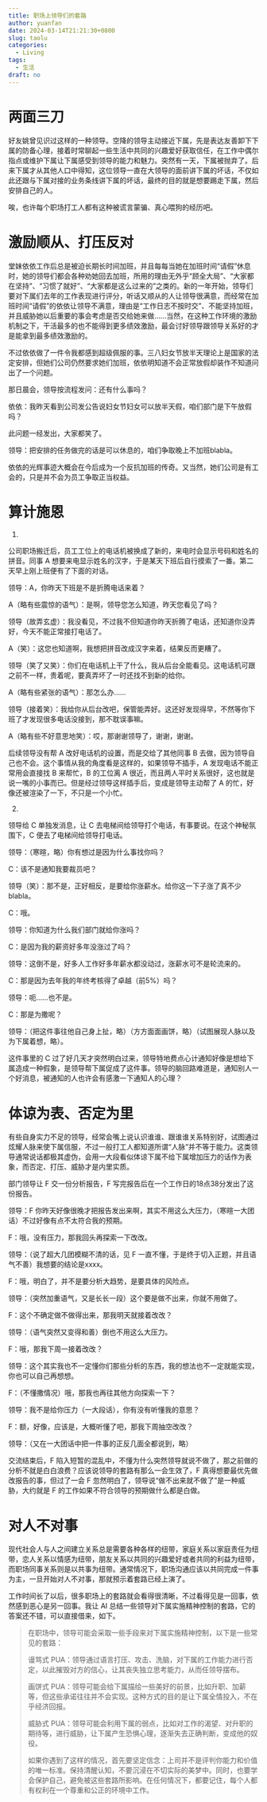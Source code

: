 ```yaml
---
title: 职场上领导们的套路
author: yuanfan
date: 2024-03-14T21:21:30+0800
slug: taolu
categories:
  - Living
tags:
  - 生活
draft: no
---
```


<!--more-->

# 两面三刀

好友姚曾见识过这样的一种领导。空降的领导主动接近下属，先是表达友善卸下下属的防备心理，接着时常聊起一些生活中共同的兴趣爱好获取信任，在工作中偶尔指点或维护下属让下属感受到领导的能力和魅力。突然有一天，下属被抛弃了。后来下属才从其他人口中得知，这位领导一直在大领导的面前讲下属的坏话，不仅如此还跟与下属对接的业务条线讲下属的坏话，最终的目的就是想要踢走下属，然后安排自己的人。

唉，也许每个职场打工人都有这种被谎言蒙骗、真心喂狗的经历吧。

# 激励顺从、打压反对

堂妹依依工作后总是被迫长期长时间加班，并且每每当她在加班时间“请假”休息时，她的领导们都会各种劝她回去加班，所用的理由无外乎“顾全大局”、“大家都在坚持”、“习惯了就好”、“大家都是这么过来的”之类的。新的一年开始，领导们要对下属们去年的工作表现进行评分，听话又顺从的人让领导很满意，而经常在加班时间“请假”的依依让领导不满意，理由是“工作日志不按时交”、不能坚持加班，并且威胁她以后重要的事会考虑是否交给她来做……当然，在这种工作环境的激励机制之下，干活最多的也不能得到更多绩效激励，最会讨好领导跟领导关系好的才是能拿到最多绩效激励的。

不过依依做了一件令我都感到超级佩服的事。三八妇女节放半天理论上是国家的法定安排，但她们公司仍然要求她们加班，依依明知道不会正常放假却装作不知道问出了一个问题。

那日晨会，领导按流程发问：还有什么事吗？

依依：我昨天看到公司发公告说妇女节妇女可以放半天假，咱们部门是下午放假吗？

此问题一经发出，大家都笑了。

领导：把安排的任务做完的话是可以休息的，咱们争取晚上不加班blabla。

依依的光辉事迹大概会在今后成为一个反抗加班的传奇。又当然，她们公司是有工会的，只是并不会为员工争取正当权益。

# 算计施恩

1.

公司职场搬迁后，员工工位上的电话机被换成了新的，来电时会显示号码和姓名的拼音。同事 A 想要来电显示姓名的汉字，于是某天下班后自行摸索了一番。第二天早上刚上班便有了下面的对话。

领导：A，你昨天下班是不是折腾电话来着？

A（略有些震惊的语气）：是啊，领导您怎么知道，昨天您看见了吗？

领导（故弄玄虚）：我没看见，不过我不但知道你昨天折腾了电话，还知道你没弄好，今天不能正常接打电话了。

A（笑）：这您也知道啊，我想把拼音改成汉字来着，结果反而更糟了。

领导（笑了又笑）：你们在电话机上干了什么，我从后台全能看见。这电话机可跟之前不一样，贵着呢，要真弄坏了一时还找不到新的给你。

A（略有些紧张的语气）：那怎么办……

领导（接着笑）：我给你从后台改吧，保管能弄好。这还好发现得早，不然等你下班了才发现很多电话没接到，那不耽误事嘛。

A（略有些不好意思地笑）：哎，那谢谢领导了，谢谢，谢谢。

后续领导没有帮 A 改好电话机的设置，而是交给了其他同事 B 去做，因为领导自己也不会。这个事情从我的角度看是这样的，如果领导不插手，A 发现电话不能正常用会直接找 B 来帮忙，B 的工位离 A 很近，而且两人平时关系很好，这也就是说一嘴的小事而已。但是经过领导这样插手后，变成是领导主动帮了 A 的忙，好像还被渲染了一下，不只是一个小忙。

2.

领导给 C 单独发消息，让 C 去电梯间给领导打个电话，有事要说。在这个神秘氛围下，C 便去了电梯间给领导打电话。

领导：（寒暄，略）你有想过是因为什么事找你吗？

C：该不是通知我要裁员吧？

领导（笑）：那不是，正好相反，是要给你涨薪水。给你这一下子涨了真不少 blabla。

C：哦。

领导：你知道为什么我们部门就给你涨吗？

C：是因为我的薪资好多年没涨过了吗？

领导：这倒不是，好多人工作好多年薪水都没动过，涨薪水可不是轮流来的。

C：那是因为去年我的年终考核得了卓越（前5%）吗？

领导：呃……也不是。

C：那是为撒呢？

领导：（把这件事往他自己身上扯，略）（方方面面画饼，略）（试图展现人脉以及为下属着想，略）。

这件事里的 C 过了好几天才突然明白过来，领导特地费点心计通知好像是想给下属造成一种假象，是领导帮下属促成了这件事。领导的脑回路难道是，通知别人一个好消息，被通知的人也许会有感激一下通知人的心理？

# 体谅为表、否定为里

有些自身实力不足的领导，经常会嘴上说认识谁谁、跟谁谁关系特别好，试图通过炫耀人脉来使下属信服，不过一般打工人都知道所谓“人脉”并不等于能力。这类领导通常说话都极其虚伪，会用一大段看似体谅下属不给下属增加压力的话作为表象，而否定、打压、威胁才是内里实质。

部门领导让 F 交一份分析报告，F 写完报告后在一个工作日的18点38分发出了这份报告。

领导：F 你昨天好像很晚才把报告发出来啊，其实不用这么大压力，（寒暄一大团话）不过好像有点不太符合我的预期。

F：哦，没有压力，那我回头再探索一下改改。

领导：（说了超大几团模糊不清的话，见 F 一直不懂，于是终于切入正题，并且语气不善）我想要的结论是xxxx。

F：哦，明白了，并不是要分析大趋势，是要具体的风险点。

领导：（突然加重语气，又是长长一段）这个要是做不出来，你就不用做了。

F：这个不确定做不做得出来，那我明天就接着改改？

领导：（语气突然又变得和善）倒也不用这么大压力。

F：哦，那我下周一接着改改？

领导：这个其实我也不一定懂你们那些分析的东西，我的想法也不一定就能实现，你也可以自己再想想。

F：（不懂撒情况）哦，那我也再往其他方向探索一下？

领导：我不是给你压力（一大段话），你有没有听懂我的意思？

F：额，好像，应该是，大概听懂了吧，那我下周抽空改改？

领导：（又在一大团话中把一件事的正反几面全都说到，略）

交流结束后，F 陷入短暂的混乱中，不懂为什么突然领导就说不做了，那之前做的分析不就是白白浪费？应该说领导的套路有那么一会生效了，F 真得想要最优先做改报告的事，但过了一会 F 忽然明白了，领导说“做不出来就不做了”是一种威胁，大约就是 F 的工作如果不符合领导的预期做什么都是白做。

# 对人不对事
 
现代社会人与人之间建立关系总是需要各种各样的纽带，家庭关系以家庭责任为纽带，恋人关系以情感为纽带，朋友关系以共同的兴趣爱好或者共同的利益为纽带，而职场同事关系则是以共事为纽带。通常情况下，职场沟通应该以共同完成一件事为主，一旦开始对人不对事，那就预示着套路已经上演了。

工作时间长了以后，很多职场上的套路就会看得很清晰，不过看得见是一回事，依然感到恶心是另一回事。我让 AI 总结一些领导对下属实施精神控制的套路，它的答案还不错，可以直接借来，如下。

>在职场中，领导可能会采取一些手段来对下属实施精神控制，以下是一些常见的套路：
>
>谩骂式 PUA：领导通过语言打压、攻击、洗脑，对下属的工作能力进行否定，以此摧毁对方的信心，让其丧失独立思考能力，从而任领导摆布。
>
>画饼式 PUA：领导可能会给下属描绘一些美好的前景，比如升职、加薪等，但这些承诺往往并不会实现。这种方式的目的是让下属全情投入，不在乎经济回报。
>
>威胁式 PUA：领导可能会利用下属的弱点，比如对工作的渴望、对升职的期待等，进行威胁，让下属产生恐惧心理，逐渐失去正确判断，变成他的奴役。
>
>如果你遇到了这样的情况，首先要坚定信念：上司并不是评判你能力和价值的唯一标准。保持清醒认知，不要沉浸在不切实际的美梦中。同时，也要学会保护自己，避免被这些套路所影响。在任何情况下，都要记住，每个人都有权利在一个尊重和公正的环境中工作。


